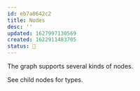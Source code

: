 ```yaml
---
id: eb7a0642c2
title: Nodes
desc: ''
updated: 1627997130569
created: 1622911483705
status: 🌿
---
```


The graph supports several kinds of nodes.

See child nodes for types.
